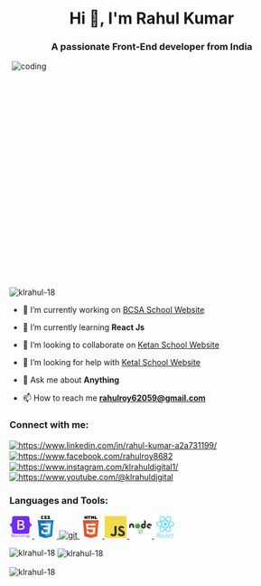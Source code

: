 <h1 align="center">Hi 👋, I'm Rahul Kumar</h1>
<h3 align="center">A passionate Front-End developer from India</h3>

<img alt="coding" align= "right" width= "500" height= "400"
src="https://miro.medium.com/max/1360/0*7Q3yvSIv_t0ioJ-Z.gif">

<p align="left"> <img src="https://komarev.com/ghpvc/?username=klrahul-18&label=Profile%20views&color=0e75b6&style=flat" alt="klrahul-18" /> </p>

- 🔭 I’m currently working on [BCSA School Website](https://klrahul-18.github.io/BCSA_Online_Web/)

- 🌱 I’m currently learning **React Js**

- 👯 I’m looking to collaborate on [Ketan School Website](https://klrahul-18.github.io/website6_ketan_school/)

- 🤝 I’m looking for help with [Ketal School Website](https://klrahul-18.github.io/website6_ketan_school/)

- 💬 Ask me about **Anything**

- 📫 How to reach me **rahulroy62059@gmail.com**

<h3 align="left">Connect with me:</h3>
<p align="left">
<a href="https://linkedin.com/in/https://www.linkedin.com/in/rahul-kumar-a2a731199/" target="blank"><img align="center" src="https://raw.githubusercontent.com/rahuldkjain/github-profile-readme-generator/master/src/images/icons/Social/linked-in-alt.svg" alt="https://www.linkedin.com/in/rahul-kumar-a2a731199/" height="30" width="40" /></a>
<a href="https://fb.com/https://www.facebook.com/rahulroy8682" target="blank"><img align="center" src="https://raw.githubusercontent.com/rahuldkjain/github-profile-readme-generator/master/src/images/icons/Social/facebook.svg" alt="https://www.facebook.com/rahulroy8682" height="30" width="40" /></a>
<a href="https://instagram.com/https://www.instagram.com/klrahuldigital1/" target="blank"><img align="center" src="https://raw.githubusercontent.com/rahuldkjain/github-profile-readme-generator/master/src/images/icons/Social/instagram.svg" alt="https://www.instagram.com/klrahuldigital1/" height="30" width="40" /></a>
<a href="https://www.youtube.com/c/https://www.youtube.com/@klrahuldigital" target="blank"><img align="center" src="https://raw.githubusercontent.com/rahuldkjain/github-profile-readme-generator/master/src/images/icons/Social/youtube.svg" alt="https://www.youtube.com/@klrahuldigital" height="30" width="40" /></a>
</p>

<h3 align="left">Languages and Tools:</h3>
<p align="left"> <a href="https://getbootstrap.com" target="_blank" rel="noreferrer"> <img src="https://raw.githubusercontent.com/devicons/devicon/master/icons/bootstrap/bootstrap-plain-wordmark.svg" alt="bootstrap" width="40" height="40"/> </a> <a href="https://www.w3schools.com/css/" target="_blank" rel="noreferrer"> <img src="https://raw.githubusercontent.com/devicons/devicon/master/icons/css3/css3-original-wordmark.svg" alt="css3" width="40" height="40"/> </a> <a href="https://git-scm.com/" target="_blank" rel="noreferrer"> <img src="https://www.vectorlogo.zone/logos/git-scm/git-scm-icon.svg" alt="git" width="40" height="40"/> </a> <a href="https://www.w3.org/html/" target="_blank" rel="noreferrer"> <img src="https://raw.githubusercontent.com/devicons/devicon/master/icons/html5/html5-original-wordmark.svg" alt="html5" width="40" height="40"/> </a> <a href="https://developer.mozilla.org/en-US/docs/Web/JavaScript" target="_blank" rel="noreferrer"> <img src="https://raw.githubusercontent.com/devicons/devicon/master/icons/javascript/javascript-original.svg" alt="javascript" width="40" height="40"/> </a> <a href="https://nodejs.org" target="_blank" rel="noreferrer"> <img src="https://raw.githubusercontent.com/devicons/devicon/master/icons/nodejs/nodejs-original-wordmark.svg" alt="nodejs" width="40" height="40"/> </a> <a href="https://reactjs.org/" target="_blank" rel="noreferrer"> <img src="https://raw.githubusercontent.com/devicons/devicon/master/icons/react/react-original-wordmark.svg" alt="react" width="40" height="40"/> </a> </p>

<p><img align="left" src="https://github-readme-stats.vercel.app/api/top-langs?username=klrahul-18&show_icons=true&locale=en&layout=compact" alt="klrahul-18" /></p>

<p>&nbsp;<img align="center" src="https://github-readme-stats.vercel.app/api?username=klrahul-18&show_icons=true&locale=en" alt="klrahul-18" /></p>

<p><img align="center" src="https://github-readme-streak-stats.herokuapp.com/?user=klrahul-18&" alt="klrahul-18" /></p>
